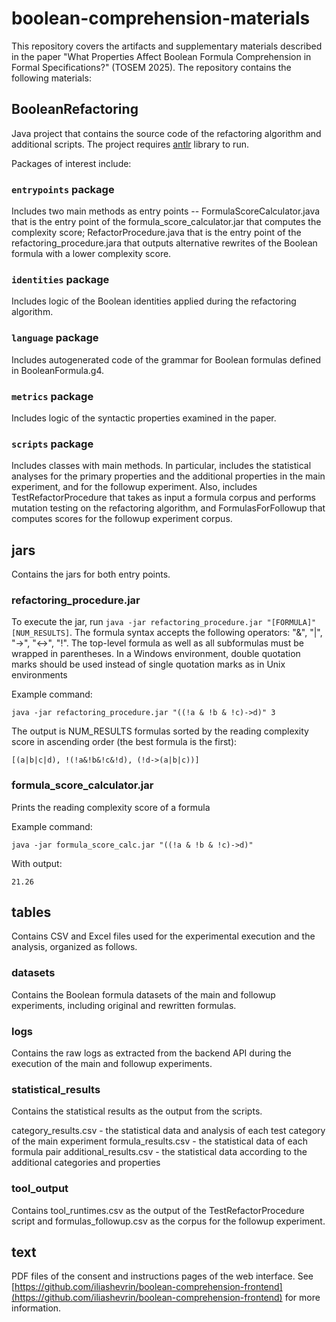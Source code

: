 # boolean-comprehension-materials
This repository covers the artifacts and supplementary materials described in the paper "What Properties Affect Boolean Formula Comprehension in Formal Specifications?" (TOSEM 2025). The repository contains the following materials:
## BooleanRefactoring
Java project that contains the source code of the refactoring algorithm and additional scripts. The project requires [antlr](https://www.antlr.org/download.html) library to run.

Packages of interest include:
### `entrypoints` package
Includes two main methods as entry points -- FormulaScoreCalculator.java that is the entry point of the formula_score_calculator.jar that computes the complexity score; RefactorProcedure.java that is the entry point of the refactoring_procedure.jara that outputs alternative rewrites of the Boolean formula with a lower complexity score.
### `identities` package
Includes logic of the Boolean identities applied during the refactoring algorithm.
### `language` package
Includes autogenerated code of the grammar for Boolean formulas defined in BooleanFormula.g4.
### `metrics` package
Includes logic of the syntactic properties examined in the paper.
### `scripts` package
Includes classes with main methods. In particular, includes the statistical analyses for the primary properties and the additional properties in the main experiment, and for the followup experiment. Also, includes TestRefactorProcedure that takes as input a formula corpus and performs mutation testing on the refactoring algorithm, and FormulasForFollowup that computes scores for the followup experiment corpus.

## jars
Contains the jars for both entry points.

### refactoring_procedure.jar

To execute the jar, run `java -jar refactoring_procedure.jar "[FORMULA]" [NUM_RESULTS]`. The formula syntax accepts the following operators: "&", "|", "->", "<->", "!". The top-level formula as well as all subformulas must be wrapped in parentheses. In a Windows environment, double quotation marks should be used instead of single quotation marks as in Unix environments

Example command:

`java -jar refactoring_procedure.jar "((!a & !b & !c)->d)" 3`

The output is NUM_RESULTS formulas sorted by the reading complexity score in ascending order (the best formula is the first):

`[(a|b|c|d), !(!a&!b&!c&!d), (!d->(a|b|c))]`

### formula_score_calculator.jar

Prints the reading complexity score of a formula

Example command:

`java -jar formula_score_calc.jar "((!a & !b & !c)->d)"`

With output:

`21.26`

## tables
Contains CSV and Excel files used for the experimental execution and the analysis, organized as follows.
### datasets
Contains the Boolean formula datasets of the main and followup experiments, including original and rewritten formulas.
### logs
Contains the raw logs as extracted from the backend API during the execution of the main and followup experiments.
### statistical_results
Contains the statistical results as the output from the scripts.

category_results.csv - the statistical data and analysis of each test category of the main experiment
formula_results.csv - the statistical data of each formula pair
additional_results.csv - the statistical data according to the additional categories and properties
### tool_output
Contains tool_runtimes.csv as the output of the TestRefactorProcedure script and formulas_followup.csv as the corpus for the followup experiment.
## text
PDF files of the consent and instructions pages of the web interface. See [https://github.com/iliashevrin/boolean-comprehension-frontend](https://github.com/iliashevrin/boolean-comprehension-frontend) for more information.
